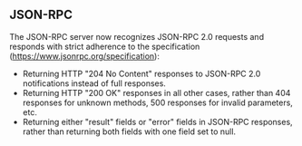 JSON-RPC
--------

The JSON-RPC server now recognizes JSON-RPC 2.0 requests and responds with
strict adherence to the specification (https://www.jsonrpc.org/specification):

- Returning HTTP "204 No Content" responses to JSON-RPC 2.0 notifications instead of full responses.
- Returning HTTP "200 OK" responses in all other cases, rather than 404 responses for unknown methods, 500 responses for invalid parameters, etc.
- Returning either "result" fields or "error" fields in JSON-RPC responses, rather than returning both fields with one field set to null.
